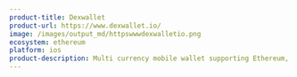 ```yaml
---
product-title: Dexwallet
product-url: https://www.dexwallet.io/
image: /images/output_md/httpswwwdexwalletio.png
ecosystem: ethereum
platform: ios
product-description: Multi currency mobile wallet supporting Ethereum, xDai, POA, with interfaces to the Ethereum DeFi products. [Interview with Nicola Di Marco, founder of Dexwallet](/dexwallet)
---
```


